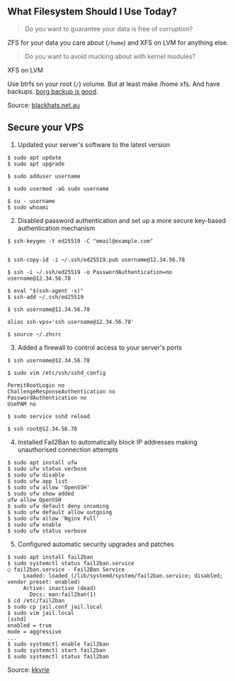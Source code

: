 ## What Filesystem Should I Use Today?

> Do you want to guarantee your data is free of corruption?

ZFS for your data you care about (`/home`) and XFS on LVM for anything else.

> Do you want to avoid mucking about with kernel modules?

XFS on LVM

Use btrfs on your root (`/`) volume. But at least make /home xfs.
And have backups. [borg backup is good](https://www.borgbackup.org/).

Source: [blackhats.net.au](https://fy.blackhats.net.au/blog/2024-08-13-linux-filesystems/)

## Secure your VPS

1. Updated your server's software to the latest version
```
$ sudo apt update 
$ sudo apt upgrade 

$ sudo adduser username

$ sudo usermod -aG sudo username

$ su - username
$ sudo whoami
```    
2. Disabled password authentication and set up a more secure key-based authentication mechanism
```
$ ssh-keygen -t ed25519 -C "email@example.com"


$ ssh-copy-id -i ~/.ssh/ed25519.pub username@12.34.56.78

$ ssh -i ~/.ssh/ed25519 -o PasswordAuthentication=no username@12.34.56.78

$ eval "$(ssh-agent -s)"
$ ssh-add ~/.ssh/ed25519

$ ssh username@12.34.56.78

alias ssh-vps='ssh username@12.34.56.78'

$ source ~/.zhsrc
```
3. Added a firewall to control access to your server's ports
```
$ ssh username@12.34.56.78

$ sudo vim /etc/ssh/sshd_config

PermitRootLogin no
ChallengeResponseAuthentication no
PasswordAuthentication no
UsePAM no

$ sudo service sshd reload

$ ssh root@12.34.56.78
```
4. Installed Fail2Ban to automatically block IP addresses making unauthorised connection attempts
```
$ sudo apt install ufw
$ sudo ufw status verbose
$ sudo ufw disable
$ sudo ufw app list
$ sudo ufw allow 'OpenSSH'
$ sudo ufw show added
ufw allow OpenSSH
$ sudo ufw default deny incoming 
$ sudo ufw default allow outgoing
$ sudo ufw allow 'Nginx Full'
$ sudo ufw enable
$ sudo ufw status verbose
```    
5. Configured automatic security upgrades and patches
```
$ sudo apt install fail2ban
$ sudo systemctl status fail2ban.service
○ fail2ban.service - Fail2Ban Service
     Loaded: loaded (/lib/systemd/system/fail2ban.service; disabled; vendor preset: enabled)
     Active: inactive (dead)
       Docs: man:fail2ban(1)
$ cd /etc/fail2ban
$ sudo cp jail.conf jail.local
$ sudo vim jail.local
[sshd]
enabled = true
mode = aggressive
...
$ sudo systemctl enable fail2ban
$ sudo systemctl start fail2ban
$ sudo systemctl status fail2ban
```
Source: [kkyrie](https://www.kkyri.com/p/how-to-secure-your-new-vps-a-step-by-step-guide)